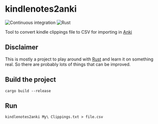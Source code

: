 # kindlenotes2anki

![Continuous integration](https://github.com/jdambron/kindlenotes2anki/workflows/Continuous%20integration/badge.svg)
![Rust](https://github.com/jdambron/kindlenotes2anki/workflows/Rust/badge.svg)

Tool to convert kindle clippings file to CSV for importing in [Anki](https://apps.ankiweb.net/)

## Disclaimer

This is mostly a project to play around with [Rust](https://www.rust-lang.org/) and learn it on something real.
So there are probably lots of things that can be improved.

## Build the project

```Shell
cargo build --release
```

## Run

```Shell
kindlenotes2anki My\ Clippings.txt > file.csv
```
